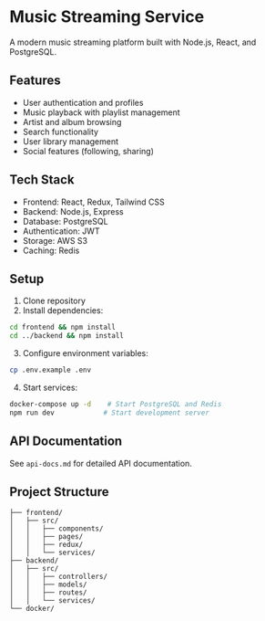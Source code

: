 # Music Streaming Service

A modern music streaming platform built with Node.js, React, and PostgreSQL.

## Features
- User authentication and profiles
- Music playback with playlist management
- Artist and album browsing
- Search functionality
- User library management
- Social features (following, sharing)

## Tech Stack
- Frontend: React, Redux, Tailwind CSS
- Backend: Node.js, Express
- Database: PostgreSQL
- Authentication: JWT
- Storage: AWS S3
- Caching: Redis

## Setup
1. Clone repository
2. Install dependencies:
```bash
cd frontend && npm install
cd ../backend && npm install
```
3. Configure environment variables:
```bash
cp .env.example .env
```
4. Start services:
```bash
docker-compose up -d    # Start PostgreSQL and Redis
npm run dev            # Start development server
```

## API Documentation
See `api-docs.md` for detailed API documentation.

## Project Structure
```
├── frontend/
│   ├── src/
│   │   ├── components/
│   │   ├── pages/
│   │   ├── redux/
│   │   └── services/
├── backend/
│   ├── src/
│   │   ├── controllers/
│   │   ├── models/
│   │   ├── routes/
│   │   └── services/
└── docker/
```
